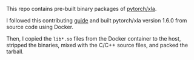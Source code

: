 This repo contains pre-built binary packages of
[pytorch/xla](https://github.com/pytorch/xla/).

I followed this contributing
[guide](https://github.com/pytorch/xla/blob/master/CONTRIBUTING.md)
and built pytorch/xla version 1.6.0 from source code using Docker.

Then, I copied the `lib*.so` files from the Docker container to the
host, stripped the binaries, mixed with the C/C++ source files, and
packed the tarball.
